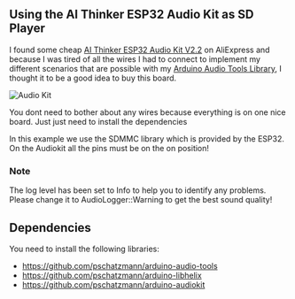 ## Using the AI Thinker ESP32 Audio Kit as SD Player

I found some cheap [AI Thinker ESP32 Audio Kit V2.2](https://docs.ai-thinker.com/en/esp32-audio-kit) on AliExpress and because I was tired of all the wires I had to connect to implement my different scenarios that are possible with my [Arduino Audio Tools Library](https://github.com/pschatzmann/arduino-audio-tools), I thought it to be a good idea to buy this board.

<img src="https://pschatzmann.github.io/arduino-audio-tools/resources/audio-toolkit.png" alt="Audio Kit" />

You dont need to bother about any wires because everything is on one nice board. Just just need to install the dependencies

In this example we use the SDMMC library which is provided by the ESP32. On the Audiokit all the pins must be on the on position!

### Note

The log level has been set to Info to help you to identify any problems. Please change it to AudioLogger::Warning to get the best sound quality!


## Dependencies

You need to install the following libraries:

- https://github.com/pschatzmann/arduino-audio-tools
- https://github.com/pschatzmann/arduino-libhelix
- https://github.com/pschatzmann/arduino-audiokit
